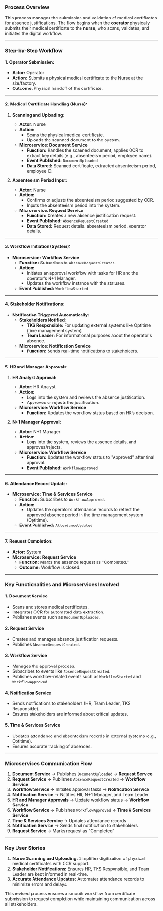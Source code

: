 ### **Process Overview**

This process manages the submission and validation of medical certificates for absence justifications. The flow begins when the **operator** physically submits their medical certificate to the **nurse**, who scans, validates, and initiates the digital workflow.

---

### **Step-by-Step Workflow**

#### **1. Operator Submission:**

- **Actor:** Operator
- **Action:** Submits a physical medical certificate to the Nurse at the site/factory.
- **Outcome:** Physical handoff of the certificate.

---

#### **2. Medical Certificate Handling (Nurse):**

1. **Scanning and Uploading:**

   - **Actor:** Nurse
   - **Action:**
     - Scans the physical medical certificate.
     - Uploads the scanned document to the system.
   - **Microservice:** **Document Service**
     - **Function:** Handles the scanned document, applies OCR to extract key details (e.g., absenteeism period, employee name).
     - **Event Published:** `DocumentUploaded`
     - **Data Stored:** Scanned certificate, extracted absenteeism period, employee ID.

2. **Absenteeism Period Input:**
   - **Actor:** Nurse
   - **Action:**
     - Confirms or adjusts the absenteeism period suggested by OCR.
     - Inputs the absenteeism period into the system.
   - **Microservice:** **Request Service**
     - **Function:** Creates a new absence justification request.
     - **Event Published:** `AbsenceRequestCreated`
     - **Data Stored:** Request details, absenteeism period, operator details.

---

#### **3. Workflow Initiation (System):**

- **Microservice:** **Workflow Service**
  - **Function:** Subscribes to `AbsenceRequestCreated`.
  - **Action:**
    - Initiates an approval workflow with tasks for HR and the operator’s N+1 Manager.
    - Updates the workflow instance with the statuses.
  - **Event Published:** `WorkflowStarted`

---

#### **4. Stakeholder Notifications:**

- **Notification Triggered Automatically:**
  - **Stakeholders Notified:**
    - **TKS Responsible:** For updating external systems like Optitime (time management system).
    - **Team Leader:** For informational purposes about the operator's absence.
  - **Microservice:** **Notification Service**
    - **Function:** Sends real-time notifications to stakeholders.

---

#### **5. HR and Manager Approvals:**

1. **HR Analyst Approval:**

   - **Actor:** HR Analyst
   - **Action:**
     - Logs into the system and reviews the absence justification.
     - Approves or rejects the justification.
   - **Microservice:** **Workflow Service**
     - **Function:** Updates the workflow status based on HR’s decision.

2. **N+1 Manager Approval:**
   - **Actor:** N+1 Manager
   - **Action:**
     - Logs into the system, reviews the absence details, and approves/rejects.
   - **Microservice:** **Workflow Service**
     - **Function:** Updates the workflow status to "Approved" after final approval.
     - **Event Published:** `WorkflowApproved`

---

#### **6. Attendance Record Update:**

- **Microservice:** **Time & Services Service**
  - **Function:** Subscribes to `WorkflowApproved`.
  - **Action:**
    - Updates the operator’s attendance records to reflect the approved absence period in the time management system (Optitime).
  - **Event Published:** `AttendanceUpdated`

---

#### **7. Request Completion:**

- **Actor:** System
- **Microservice:** **Request Service**
  - **Function:** Marks the absence request as "Completed."
  - **Outcome:** Workflow is closed.

---

### **Key Functionalities and Microservices Involved**

#### **1. Document Service**

- Scans and stores medical certificates.
- Integrates OCR for automated data extraction.
- Publishes events such as `DocumentUploaded`.

#### **2. Request Service**

- Creates and manages absence justification requests.
- Publishes `AbsenceRequestCreated`.

#### **3. Workflow Service**

- Manages the approval process.
- Subscribes to events like `AbsenceRequestCreated`.
- Publishes workflow-related events such as `WorkflowStarted` and `WorkflowApproved`.

#### **4. Notification Service**

- Sends notifications to stakeholders (HR, Team Leader, TKS Responsible).
- Ensures stakeholders are informed about critical updates.

#### **5. Time & Services Service**

- Updates attendance and absenteeism records in external systems (e.g., Optitime).
- Ensures accurate tracking of absences.

---

### **Microservices Communication Flow**

1. **Document Service** → Publishes `DocumentUploaded` → **Request Service**
2. **Request Service** → Publishes `AbsenceRequestCreated` → **Workflow Service**
3. **Workflow Service** → Initiates approval tasks → **Notification Service**
4. **Notification Service** → Notifies HR, N+1 Manager, and Team Leader
5. **HR and Manager Approvals** → Update workflow status → **Workflow Service**
6. **Workflow Service** → Publishes `WorkflowApproved` → **Time & Services Service**
7. **Time & Services Service** → Updates attendance records
8. **Notification Service** → Sends final notification to stakeholders
9. **Request Service** → Marks request as "Completed"

---

### **Key User Stories**

1. **Nurse Scanning and Uploading:** Simplifies digitization of physical medical certificates with OCR support.
2. **Stakeholder Notifications:** Ensures HR, TKS Responsible, and Team Leader are kept informed in real-time.
3. **Accurate Attendance Updates:** Automates attendance records to minimize errors and delays.

This revised process ensures a smooth workflow from certificate submission to request completion while maintaining communication across all stakeholders.
